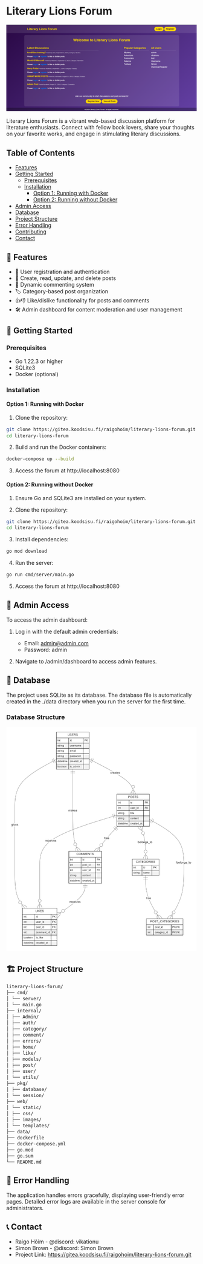 # Literary Lions Forum

![Literary Lions Forum Logo](./web/static/images/home-page.png)

Literary Lions Forum is a vibrant web-based discussion platform for literature enthusiasts. Connect with fellow book lovers, share your thoughts on your favorite works, and engage in stimulating literary discussions.

## Table of Contents

- [Features](#-features)
- [Getting Started](#-getting-started)
  - [Prerequisites](#prerequisites)
  - [Installation](#installation)
    - [Option 1: Running with Docker](#option-1-running-with-docker)
    - [Option 2: Running without Docker](#option-2-running-without-docker)
- [Admin Access](#-admin-access)
- [Database](#-database)
- [Project Structure](#-project-structure)
- [Error Handling](#-error-handling)
- [Contributing](#-contributing)
- [Contact](#-contact)

## 🌟 Features

- 👤 User registration and authentication
- 📝 Create, read, update, and delete posts
- 💬 Dynamic commenting system
- 🏷️ Category-based post organization
- 👍👎 Like/dislike functionality for posts and comments
- 🛠️ Admin dashboard for content moderation and user management

## 🚀 Getting Started

### Prerequisites

- Go 1.22.3 or higher
- SQLite3
- Docker (optional)

### Installation

#### Option 1: Running with Docker

1. Clone the repository:

```sh
git clone https://gitea.koodsisu.fi/raigohoim/literary-lions-forum.git
cd literary-lions-forum
```

2. Build and run the Docker containers:

```sh
docker-compose up --build
```

3. Access the forum at http://localhost:8080

#### Option 2: Running without Docker

1. Ensure Go and SQLite3 are installed on your system.

2. Clone the repository:

```sh
git clone https://gitea.koodsisu.fi/raigohoim/literary-lions-forum.git
cd literary-lions-forum
```

3. Install dependencies:

```sh
go mod download
```

4. Run the server:

```sh
go run cmd/server/main.go
```

5. Access the forum at http://localhost:8080

## 👑 Admin Access

To access the admin dashboard:

1. Log in with the default admin credentials:

   - Email: admin@admin.com
   - Password: admin

2. Navigate to /admin/dashboard to access admin features.

## 💾 Database

The project uses SQLite as its database. The database file is automatically created in the ./data directory when you run the server for the first time.

### Database Structure

![Database structure](./web/static/images/tableDiagram.png)

## 🏗️ Project Structure

```
literary-lions-forum/
├── cmd/
│ └── server/
│ └── main.go
├── internal/
│ ├── Admin/
│ ├── auth/
│ ├── category/
│ ├── comment/
│ ├── errors/
│ ├── home/
│ ├── like/
│ ├── models/
│ ├── post/
│ ├── user/
│ └── utils/
├── pkg/
│ ├── database/
│ └── session/
├── web/
│ └── static/
│ ├── css/
│ ├── images/
│ └── templates/
├── data/
├── dockerfile
├── docker-compose.yml
├── go.mod
├── go.sum
└── README.md
```

## 🐛 Error Handling

The application handles errors gracefully, displaying user-friendly error pages. Detailed error logs are available in the server console for administrators.

## 📞 Contact

- Raigo Hõim - @discord: vikationu
- Simon Brown - @discord: Simon Brown
- Project Link: https://gitea.koodsisu.fi/raigohoim/literary-lions-forum.git
